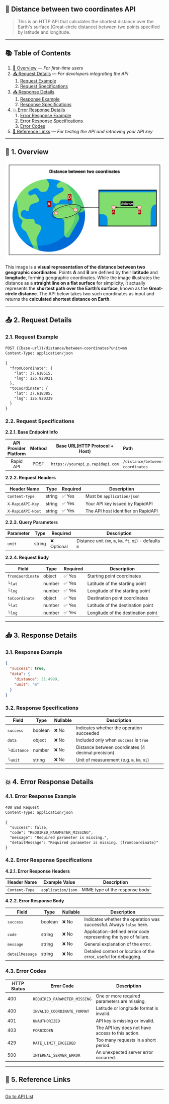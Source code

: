 ## 📄 Distance between two coordinates API

> This is an HTTP API that calculates the shortest distance over the Earth's surface (Great-circle distance) between two
> points specified by latitude and longitude.

---

## 📚 Table of Contents

1. [🧭 Overview](#-1-overview) — *For first-time users*
2. [📤 Request Details](#-2-request-details) — *For developers integrating the API*
    1. [Request Example](#21-request-example)
    2. [Request Specifications](#22-request-specifications)
3. [📥 Response Details](#-3-response-details)
    1. [Response Example](#31-response-example)
    2. [Response Specifications](#32-response-specifications)
4. [💥 Error Response Details](#-4-error-response-details)
    1. [Error Response Example](#41-error-response-example)
    2. [Error Response Specifications](#42-error-response-specifications)
    3. [Error Codes](#43-error-codes)
5. [🔗 Reference Links](#-5-reference-links) — *For testing the API and retrieving your API key*

---

## 🧭 1. Overview

![distance-between-two-coordinates](./img/distance-between-two-coordinates.png)

This image is a **visual representation of the distance between two geographic coordinates**.
Points **A** and **B** are defined by their **latitude** and **longitude**, forming geographic coordinates.
While the image illustrates the distance as a **straight line on a flat surface** for simplicity,
it actually represents the **shortest path over the Earth’s surface**, known as the **Great-circle distance**.
The API below takes two such coordinates as input and returns the **calculated shortest distance on Earth**.


---

## 📤 2. Request Details

### 2.1. Request Example

```http request
POST {{base-url}}/distance/between-coordinates?unit=mm
Content-Type: application/json

{
  "fromCoordinate": {
    "lat": 37.618515,
    "lng": 126.920021
  },
  "toCoordinate": {
    "lat": 37.618385,
    "lng": 126.920339
  }
}
```

### 2.2. Request Specifications

**2.2.1. Base Endpoint Info**

| **API Provider Platform** | **Method** | **Base URL(HTTP Protocol + Host)** | **Path**                        |
|:-------------------------:|:----------:|------------------------------------|:--------------------------------|
|         Rapid API         |    POST    | `https://yourapi.p.rapidapi.com`   | `/distance/between-coordinates` |

**2.2.2. Request Headers**

| Header Name       | Type   | Required | Description                         |
|-------------------|--------|----------|-------------------------------------|
| `Content-Type`    | string | ✅ Yes    | Must be `application/json`          |
| `X-RapidAPI-Key`  | string | ✅ Yes    | Your API key issued by RapidAPI     |
| `X-RapidAPI-Host` | string | ✅ Yes    | The API host identifier on RapidAPI |

**2.2.3. Query Parameters**

| Parameter | Type   | Required   | Description                                                |
|-----------|--------|------------|------------------------------------------------------------|
| `unit`    | string | ❌ Optional | Distance unit (`mm`, `m`, `km`, `ft`, `mi`) - defaults `m` |

**2.2.4. Request Body**

| Field            | Type   | Required | Description                        |
|------------------|--------|----------|------------------------------------|
| `fromCoordinate` | object | ✅ Yes    | Starting point coordinates         |
| └`lat`           | number | ✅ Yes    | Latitude of the starting point     |
| └`lng`           | number | ✅ Yes    | Longitude of the starting point    |
| `toCoordinate`   | object | ✅ Yes    | Destination point coordinates      |
| └`lat`           | number | ✅ Yes    | Latitude of the destination point  |
| └`lng`           | number | ✅ Yes    | Longitude of the destination point |

---

## 📥 3. Response Details

### 3.1. Response Example

```json
{
  "success": true,
  "data": {
    "distance": 31.4989,
    "unit": "m"
  }
}
```

### 3.2. Response Specifications

| Field       | Type    | Nullable | Description                                        |
|-------------|---------|----------|----------------------------------------------------|
| `success`   | boolean | ❌ No     | Indicates whether the operation succeeded          |
| `data`      | object  | ❌ No     | Included only when `success` is `true`             |
| └`distance` | number  | ❌ No     | Distance between coordinates (4 decimal precision) |
| └`unit`     | string  | ❌ No     | Unit of measurement (e.g. `m`, `km`, `mi`)         |

---

## 💥 4. Error Response Details

### 4.1. Error Response Example

```http request
400 Bad Request
Content-Type: application/json

{
  "success": false,
  "code": "REQUIRED_PARAMETER_MISSING",
  "message": "Required parameter is missing.",
  "detailMessage": "Required parameter is missing. (fromCoordinate)"
}
```

### 4.2. Error Response Specifications

**4.2.1. Error Response Headers**

| Header Name    | Example Value      | Description                    |
|----------------|--------------------|--------------------------------|
| `Content-Type` | `application/json` | MIME type of the response body |

**4.2.2. Error Response Body**

| Field           | Type    | Nullable | Description                                                          |
|-----------------|---------|----------|----------------------------------------------------------------------|
| `success`       | boolean | ❌ No     | Indicates whether the operation was successful. Always `false` here. |
| `code`          | string  | ❌ No     | Application-defined error code representing the type of failure.     |
| `message`       | string  | ❌ No     | General explanation of the error.                                    |
| `detailMessage` | string  | ❌ No     | Detailed context or location of the error, useful for debugging.     |

### 4.3. Error Codes

| HTTP Status | Error Code                   | Description                                      |
|-------------|------------------------------|--------------------------------------------------|
| 400         | `REQUIRED_PARAMETER_MISSING` | One or more required parameters are missing.     |
| 400         | `INVALID_COORDINATE_FORMAT`  | Latitude or longitude format is invalid.         |
| 401         | `UNAUTHORIZED`               | API key is missing or invalid.                   |
| 403         | `FORBIDDEN`                  | The API key does not have access to this action. |
| 429         | `RATE_LIMIT_EXCEEDED`        | Too many requests in a short period.             |
| 500         | `INTERNAL_SERVER_ERROR`      | An unexpected server error occurred.             |

---

## 🔗 5. Reference Links

---

[Go to API List](../index.md)